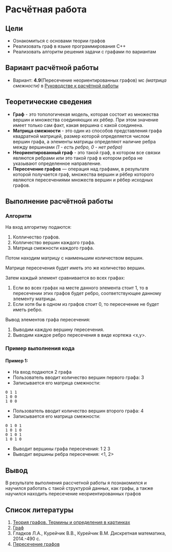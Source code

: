 # Расчётная работа
## Цели
- Ознакомиться с основами теории графов
- Реализовать граф в языке программирования C++
- Реализовать алгоритм решения задачи с графами по вариантам
## Вариант расчётной работы
* Вариант: **4.9**(Пересечение неориентированных графов) мс *(матрица смежности)* в [Руководстве к расчётной работы](https://drive.google.com/drive/folders/19HJwkGGA-ZhebpaelsZvrmV5ZuwKclkh)
## Теоретические сведения
* **Граф** - это топологичекая модель, которая состоит из множества вершин и множества соединяющих их рёбер. При этом значение имеет только сам факт, какая вершина с какой соединена.
* **Матрица смежности** - это один из способов представления графа квадратной матрицей, размер которой определяется числом вершин графа, а элементы матрицы определяют наличие ребра между вершинами *(1 - есть ребро, 0 - нет ребра)*
* **Неориентированный граф** - это такой граф, в котором все связки являются ребрами *или* это такой граф в котором ребра не указывают определенное направление.
* **Пересечение графов** — операция над графами, в результате которой получается граф, множества вершин и рёбер которого являются пересечениями множеств вершин и рёбер исходных графов.
## Выполнение расчётной работы
### Алгоритм
На вход алгоритму подаются:
1. Колличество графов.
2. Колличество вершин каждого графа.
3. Матрица смежности каждого графа.

Потом находим матрицу с наименьшим количеством вершин.

Матрице пересечения будет иметь это же количество вершин. 

Затем каждый элемент сравнивается во всех графах:
1. Если во всех графах на месте данного элемента стоит 1, то в пересечении этих графов будет ребро, соответствующее данному элементу матрицы.
2. Если хотя бы в одном из графов стоит 0, то пересечение не будет иметь ребро.

Вывод элементов графа пересечения:
1. Выводим каждую вершину пересечения.
2. Выводим каждое ребро пересечения в виде кортежа <x,y>.
### Пример выполнения кода
#### **Пример 1:**
* На вход подаются 2 графа
* Пользователь вводит количество вершин первого графа: 3
* Записывается его матрица смежности:
```
0 1 1
1 0 0
1 0 0
```
* Пользователь вводит количество вершин второго графа: 4
* Записывается его матрица смежности:
```
0 1 0 1
1 0 1 0
0 1 0 1
1 0 1 0
```
* Выводит вершины графа пересечения: 1 2 3
* Выводит вершины ребра пересечения: <1, 2>
## Вывод
В результате выполнения рассчетной работы я познакомился и научился работать с такой структурой данных, как графы, а также научился находить пересечение неориентированных графов
## Список литературы
1. [Теория графов. Термины и определения в картинках](https://habr.com/ru/companies/otus/articles/568026/)
2. [Граф](https://ru.wikipedia.org/wiki/Граф_(математика))
3. Гладков Л.А., Курейчик В.В., Курейчик В.М. Дискретная математика, 2014.-490 с.
4. [Пересечение графов](https://ru.wikipedia.org/wiki/Пересечение_графов)
